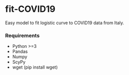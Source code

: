 # fit-COVID19
Easy model to fit logistic curve to COVID19 data from Italy.


### Requirements
- Python >=3
- Pandas
- Numpy
- ScyPy
- wget (pip install wget)
